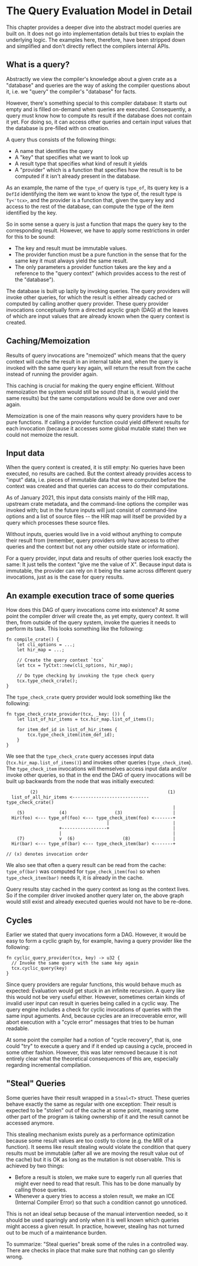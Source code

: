 # The Query Evaluation Model in Detail

<!-- toc -->

This chapter provides a deeper dive into the abstract model queries are built on.
It does not go into implementation details but tries to explain
the underlying logic. The examples here, therefore, have been stripped down and
simplified and don't directly reflect the compilers internal APIs.

## What is a query?

Abstractly we view the compiler's knowledge about a given crate as a "database"
and queries are the way of asking the compiler questions about it, i.e.
we "query" the compiler's "database" for facts.

However, there's something special to this compiler database: It starts out empty
and is filled on-demand when queries are executed. Consequently, a query must
know how to compute its result if the database does not contain it yet. For
doing so, it can access other queries and certain input values that the database
is pre-filled with on creation.

A query thus consists of the following things:

 - A name that identifies the query
 - A "key" that specifies what we want to look up
 - A result type that specifies what kind of result it yields
 - A "provider" which is a function that specifies how the result is to be
   computed if it isn't already present in the database.

As an example, the name of the `type_of` query is `type_of`, its query key is a
`DefId` identifying the item we want to know the type of, the result type is
`Ty<'tcx>`, and the provider is a function that, given the query key and access
to the rest of the database, can compute the type of the item identified by the
key.

So in some sense a query is just a function that maps the query key to the
corresponding result. However, we have to apply some restrictions in order for
this to be sound:

 - The key and result must be immutable values.
 - The provider function must be a pure function in the sense that for the same
   key it must always yield the same result.
 - The only parameters a provider function takes are the key and a reference to
   the "query context" (which provides access to the rest of the "database").

The database is built up lazily by invoking queries. The query providers will
invoke other queries, for which the result is either already cached or computed
by calling another query provider. These query provider invocations
conceptually form a directed acyclic graph (DAG) at the leaves of which are
input values that are already known when the query context is created.



## Caching/Memoization

Results of query invocations are "memoized" which means that the query context
will cache the result in an internal table and, when the query is invoked with
the same query key again, will return the result from the cache instead of
running the provider again.

This caching is crucial for making the query engine efficient. Without
memoization the system would still be sound (that is, it would yield the same
results) but the same computations would be done over and over again.

Memoization is one of the main reasons why query providers have to be pure
functions. If calling a provider function could yield different results for
each invocation (because it accesses some global mutable state) then we could
not memoize the result.



## Input data

When the query context is created, it is still empty: No queries have been
executed, no results are cached. But the context already provides access to
"input" data, i.e. pieces of immutable data that were computed before the
context was created and that queries can access to do their computations.

As of <!-- date-check --> January 2021, this input data consists mainly of
the HIR map, upstream crate metadata, and the command-line options the compiler
was invoked with; but in the future inputs will just consist of command-line
options and a list of source files -- the HIR map will itself be provided by a
query which processes these source files.

Without inputs, queries would live in a void without anything to compute their
result from (remember, query providers only have access to other queries and
the context but not any other outside state or information).

For a query provider, input data and results of other queries look exactly the
same: It just tells the context "give me the value of X". Because input data
is immutable, the provider can rely on it being the same across
different query invocations, just as is the case for query results.



## An example execution trace of some queries

How does this DAG of query invocations come into existence? At some point
the compiler driver will create the, as yet empty, query context. It will then,
from outside of the query system, invoke the queries it needs to perform its
task. This looks something like the following:

```rust,ignore
fn compile_crate() {
    let cli_options = ...;
    let hir_map = ...;

    // Create the query context `tcx`
    let tcx = TyCtxt::new(cli_options, hir_map);

    // Do type checking by invoking the type check query
    tcx.type_check_crate();
}
```

The `type_check_crate` query provider would look something like the following:

```rust,ignore
fn type_check_crate_provider(tcx, _key: ()) {
    let list_of_hir_items = tcx.hir_map.list_of_items();

    for item_def_id in list_of_hir_items {
        tcx.type_check_item(item_def_id);
    }
}
```

We see that the `type_check_crate` query accesses input data
(`tcx.hir_map.list_of_items()`) and invokes other queries
(`type_check_item`). The `type_check_item`
invocations will themselves access input data and/or invoke other queries,
so that in the end the DAG of query invocations will be built up backwards
from the node that was initially executed:

```ignore
         (2)                                                 (1)
  list_of_all_hir_items <----------------------------- type_check_crate()
                                                               |
    (5)             (4)                  (3)                   |
  Hir(foo) <--- type_of(foo) <--- type_check_item(foo) <-------+
                                      |                        |
                    +-----------------+                        |
                    |                                          |
    (7)             v  (6)                  (8)                |
  Hir(bar) <--- type_of(bar) <--- type_check_item(bar) <-------+

// (x) denotes invocation order
```

We also see that often a query result can be read from the cache:
`type_of(bar)` was computed for `type_check_item(foo)` so when
`type_check_item(bar)` needs it, it is already in the cache.

Query results stay cached in the query context as long as the context lives.
So if the compiler driver invoked another query later on, the above graph
would still exist and already executed queries would not have to be re-done.



## Cycles

Earlier we stated that query invocations form a DAG. However, it would be easy
to form a cyclic graph by, for example, having a query provider like the
following:

```rust,ignore
fn cyclic_query_provider(tcx, key) -> u32 {
  // Invoke the same query with the same key again
  tcx.cyclic_query(key)
}
```

Since query providers are regular functions, this would behave much as expected:
Evaluation would get stuck in an infinite recursion. A query like this would not
be very useful either. However, sometimes certain kinds of invalid user input
can result in queries being called in a cyclic way. The query engine includes
a check for cyclic invocations of queries with the same input aguments. 
And, because cycles are an irrecoverable error, will abort execution with a 
"cycle error" messages that tries to be human readable.

At some point the compiler had a notion of "cycle recovery", that is, one could
"try" to execute a query and if it ended up causing a cycle, proceed in some
other fashion. However, this was later removed because it is not entirely
clear what the theoretical consequences of this are, especially regarding
incremental compilation.


## "Steal" Queries

Some queries have their result wrapped in a `Steal<T>` struct. These queries
behave exactly the same as regular with one exception: Their result is expected
to be "stolen" out of the cache at some point, meaning some other part of the
program is taking ownership of it and the result cannot be accessed anymore.

This stealing mechanism exists purely as a performance optimization because some
result values are too costly to clone (e.g. the MIR of a function). It seems
like result stealing would violate the condition that query results must be
immutable (after all we are moving the result value out of the cache) but it is
OK as long as the mutation is not observable. This is achieved by two things:

- Before a result is stolen, we make sure to eagerly run all queries that
  might ever need to read that result. This has to be done manually by calling
  those queries.
- Whenever a query tries to access a stolen result, we make an ICE
  (Internal Compiler Error) so that such a condition cannot go unnoticed.

This is not an ideal setup because of the manual intervention needed, so it
should be used sparingly and only when it is well known which queries might
access a given result. In practice, however, stealing has not turned out to be
much of a maintenance burden.

To summarize: "Steal queries" break some of the rules in a controlled way.
There are checks in place that make sure that nothing can go silently wrong.
